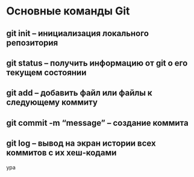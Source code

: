 # Основные команды Git

## git init – инициализация локального репозитория

## git status – получить информацию от git о его текущем состоянии

## git add – добавить файл или файлы к следующему коммиту

## git commit -m “message” – создание коммита

## git log – вывод на экран истории всех коммитов с их хеш-кодами

ура